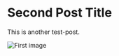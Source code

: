 ﻿---
Title: Second Post Title
Summary: Second Post Summary
ImageUrl: https://test.com/image.png
Tags:
- Test Tag 2
- Test Tag 3
- Test Tag 4
Author:
  ImageUrl: https://test.com/author/image.png
  Name: Test Author Name
  Url: https://test.com/author
PublishedAt: 2020-03-04T05:06:07
UpdatedAt: 2020-04-05T06:07:08
---

# Second Post Title

This is another test-post.

![First image](https://i.picsum.photos/id/953/200/200.jpg "Logo Title Text 1")